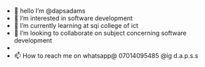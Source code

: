 - 👋 hello  I’m @dapsadams
- 👀 I’m interested in software development
- 🌱 I’m currently learning at sqi college of ict 
- 💞️ I’m looking to collaborate on subject concerning software development
- 
- 📫 How to reach me on whatsapp@ 07014095485 @ig d.a.p.s.s

<!---
dapsadams/dapsadams is a ✨ special ✨ repository because its `README.md` (this file) appears on your GitHub profile.
You can click the Preview link to take a look at your changes.
--->
